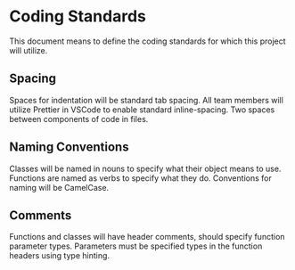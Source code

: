 # Coding Standards

This document means to define the coding standards for which this project will utilize. 

## Spacing

Spaces for indentation will be standard tab spacing.
All team members will utilize Prettier in VSCode to enable standard inline-spacing.
Two spaces between components of code in files. 

## Naming Conventions

Classes will be named in nouns to specify what their object means to use. Functions are named as verbs to specify what they do. 
Conventions for naming will be CamelCase.

## Comments

Functions and classes will have header comments, should specify function parameter types.
Parameters must be specified types in the function headers using type hinting.

